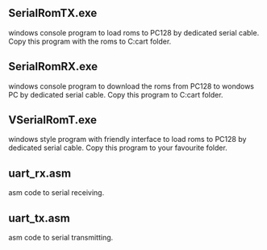 ## SerialRomTX.exe 
windows console program to load roms to PC128 by dedicated serial cable. Copy this program with the roms to C:cart folder.

## SerialRomRX.exe
windows console program to download the roms from PC128 to wondows PC by dedicated serial cable. Copy this program to C:cart folder.

## VSerialRomT.exe
windows style program with friendly interface to load roms to PC128 by dedicated serial cable. Copy this program to your favourite folder.

## uart_rx.asm
asm code to serial receiving.

## uart_tx.asm
asm code to serial transmitting.
